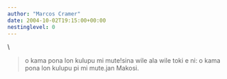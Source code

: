 ```yaml
---
author: "Marcos Cramer"
date: 2004-10-02T19:15:00+00:00
nestinglevel: 0
---
```

\
> o kama pona lon kulupu mi mute!sina wile ala wile toki e ni: o kama pona lon kulupu pi mi mute.jan Makosi.